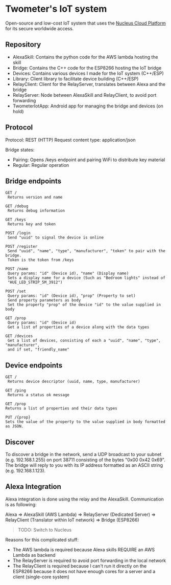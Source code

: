 # Twometer's IoT system
Open-source and low-cost IoT system that uses the [Nucleus Cloud Platform](https://github.com/Twometer/nucleus-cloud) for its secure worldwide access.

## Repository
- AlexaSkill: Contains the python code for the AWS lambda hosting the skill
- Bridge: Contains the C++ code for the ESP8266 hosting the IoT bridge
- Devices: Contains various devices I made for the IoT system (C++/ESP)
- Library: Client library to facilitate device building (C++/ESP)
- RelayClient: Client for the RelayServer, translates between Alexa and the bridge
- RelayServer: Node between AlexaSkill and RelayClient, to avoid port forwarding
- TwometerIotApp: Android app for managing the bridge and devices (on hold)

## Protocol
Protocol: REST (HTTP)
Request content type: application/json

Bridge states:
 - Pairing: Opens /keys endpoint and pairing WiFi to distribute key material
 - Regular: Regular operation

## Bridge endpoints
```
GET /
 Returns version and name

GET /debug
 Returns debug information

GET /keys
 Returns key and token

POST /login
 Send "uuid" to signal the device is online

POST /register
 Send "uuid", "name", "type", "manufacturer", "token" to pair with the bridge.
 Token is the token from /keys

POST /name
 Query params: "id" (Device id), "name" (Display name)
 Sets a display name for a device (Such as "Bedroom lights" instead of
 "HUE_LED_STRIP_5M_3912")

POST /set
 Query params: "id" (Device id), "prop" (Property to set)
 Send property parameters as body
 Set the property "prop" of the device "id" to the value supplied in body

GET /prop
 Query params: "id" (Device id)
 Get a list of properties of a device along with the data types

GET /devices
 Get a list of devices, consisting of each a "uuid", "name", "type", "manufacturer",
 and if set, "friendly_name"
```

## Device endpoints
```
GET /
 Returns device descriptor (uuid, name, type, manufacturer)

GET /ping
 Returns a status ok message

GET /prop
Returns a list of properties and their data types

PUT /{prop}
Sets the value of the property to the value supplied in body formatted
as JSON.
```

## Discover
To discover a bridge in the network, send a UDP broadcast to your subnet (e.g. 192.168.1.255)
on port 38711 consisting of the bytes "0x00 0x42 0x69". The bridge will reply to you with its
IP address formatted as an ASCII string (e.g. 192.168.1.123).


## Alexa Integration
Alexa integration is done using the relay and the AlexaSkill. Communication is as following:

Alexa => AlexaSkill (AWS Lambda) => RelayServer (Dedicated Server) => RelayClient (Translator
 within IoT network) => Bridge (ESP8266)

> TODO: Switch to Nucleus

Reasons for this complicated stuff:
- The AWS lambda is required because Alexa skills REQUIRE an AWS Lambda as backend
- The RelayServer is required to avoid port forwarding in the local network
- The RelayClient is required because I can't run it directly on the ESP8266 because it does
  not have enough cores for a server and a client (single-core system)
